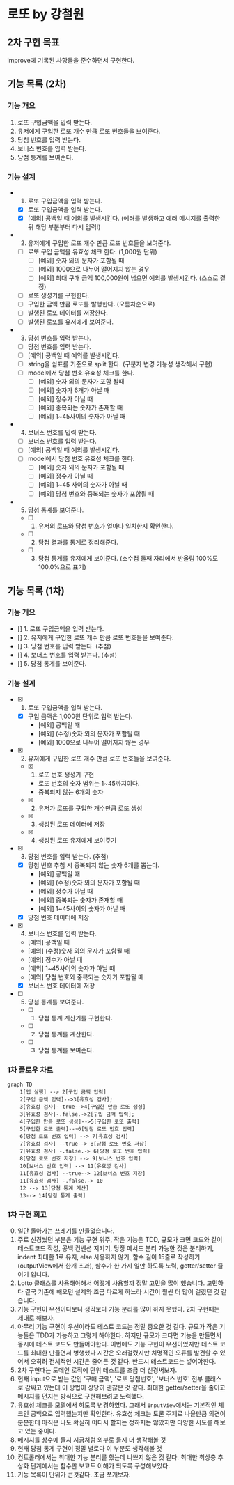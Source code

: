 # 로또 by 강철원

## 2차 구현 목표

improve에 기록된 사항들을 준수하면서 구현한다.

## 기능 목록 (2차)

### 기능 개요

1. 로또 구입금액을 입력 받는다.
2. 유저에게 구입한 로또 개수 만큼 로또 번호들을 보여준다.
3. 당첨 번호를 입력 받는다.
4. 보너스 번호를 입력 받는다.
5. 당첨 통계를 보여준다.

### 기능 설계

- 1. 로또 구입금액을 입력 받는다.

  - [x] 로또 구입금액을 입력 받는다.
  - [x] [예외] 공백일 때 예외를 발생시킨다. (에러를 발생하고 에러 메시지를 출력한 뒤 해당 부분부터 다시 입력!)

- 2. 유저에게 구입한 로또 개수 만큼 로또 번호들을 보여준다.

  - [ ] 로또 구입 금액을 유효성 체크 한다. (1,000원 단위)
    - [ ] [예외] 숫자 외의 문자가 포함될 때
    - [ ] [예외] 1000으로 나누어 떨어지지 않는 경우
    - [ ] [예외] 최대 구매 금액 100,000원이 넘으면 예외를 발생시킨다. (스스로 결정)
  - [ ] 로또 생성기를 구현한다.
  - [ ] 구입한 금액 만큼 로또를 발행한다. (오름차순으로)
  - [ ] 발행된 로또 데이터를 저장한다.
  - [ ] 발행된 로또를 유저에게 보여준다.

- 3. 당첨 번호를 입력 받는다.

  - [ ] 당첨 번호를 입력 받는다.
  - [ ] [예외] 공백일 때 예외를 발생시킨다.
  - [ ] string을 쉼표를 기준으로 split 한다. (구분자 변경 가능성 생각해서 구현)
  - [ ] model에서 당첨 번호 유효성 체크를 한다.
    - [ ] [예외] 숫자 외의 문자가 포함 될때
    - [ ] [예외] 숫자가 6개가 아닐 때
    - [ ] [예외] 정수가 아닐 때
    - [ ] [예외] 중복되는 숫자가 존재할 때
    - [ ] [예외] 1~45사이의 숫자가 아닐 때

- 4.  보너스 번호를 입력 받는다.

  - [ ] 보너스 번호를 입력 받는다.
  - [ ] [예외] 공백일 때 예외를 발생시킨다.
  - [ ] model에서 당첨 번호 유효성 체크를 한다.
    - [ ] [예외] 숫자 외의 문자가 포함될 때
    - [ ] [예외] 정수가 아닐 때
    - [ ] [예외] 1~45 사이의 숫자가 아닐 때
    - [ ] [예외] 당첨 번호와 중복되는 숫자가 포함될 때

- 5. 당첨 통계를 보여준다.
  - [ ] 1. 유저의 로또와 당첨 번호가 얼마나 일치한지 확인한다.
  - [ ] 2. 당첨 결과를 통계로 정리해준다.
  - [ ] 3. 당첨 통계를 유저에게 보여준다. (소수점 둘째 자리에서 반올림 100%도 100.0%으로 표기)

## 기능 목록 (1차)

### 기능 개요

- [] 1. 로또 구입금액을 입력 받는다.
- [] 2. 유저에게 구입한 로또 개수 만큼 로또 번호들을 보여준다.
- [] 3. 당첨 번호를 입력 받는다. (추첨)
- [] 4. 보너스 번호를 입력 받는다. (추첨)
- [] 5. 당첨 통계를 보여준다.

### 기능 설계

- [x] 1.  로또 구입금액을 입력 받는다.

  - [x] 구입 금액은 1,000원 단위로 입력 받는다.
    - [예외] 공백일 때
    - [예외] (수정)숫자 외의 문자가 포함될 때
    - [예외] 1000으로 나누어 떨어지지 않는 경우

- [x] 2. 유저에게 구입한 로또 개수 만큼 로또 번호들을 보여준다.

  - [x] 1. 로또 번호 생성기 구현
    - 로또 번호의 숫자 범위는 1~45까지이다.
    - 중복되지 않는 6개의 숫자
  - [x] 2. 유저가 로또를 구입한 개수만큼 로또 생성
  - [x] 3. 생성된 로또 데이터에 저장
  - [x] 4. 생성된 로또 유저에게 보여주기

- [x] 3. 당첨 번호를 입력 받는다. (추첨)

  - [x] 당첨 번호 추첨 시 중복되지 않는 숫자 6개를 뽑는다.
    - [예외] 공백일 때
    - [예외] (수정)숫자 외의 문자가 포함될 때
    - [예외] 정수가 아닐 때
    - [예외] 중복되는 숫자가 존재할 때
    - [예외] 1~45사이의 숫자가 아닐 때
  - [x] 당첨 번호 데이터에 저장

- [x] 4. 보너스 번호를 입력 받는다.

  - [예외] 공백일 때
  - [예외] (수정)숫자 외의 문자가 포함될 때
  - [예외] 정수가 아닐 때
  - [예외] 1~45사이의 숫자가 아닐 때
  - [예외] 당첨 번호와 중복되는 숫자가 포함될 때
  - [x] 보너스 번호 데이터에 저장

- [ ] 5. 당첨 통계를 보여준다.
  - [ ] 1. 당첨 통계 계산기를 구현한다.
  - [ ] 2. 당첨 통계를 계산한다.
  - [ ] 3. 당첨 통계를 보여준다.

### 1차 플로우 차트

```mermaid
graph TD
    1[앱 실행] --> 2[구입 금액 입력]
    2[구입 금액 입력]-->3[유효성 검사];
    3[유효성 검사]--true-->4[구입한 만큼 로또 생성]
    3[유효성 검사]-.false.->2[구입 금액 입력];
    4[구입한 만큼 로또 생성]-->5[구입한 로또 출력]
    5[구입한 로또 출력]-->6[당첨 로또 번호 입력]
    6[당첨 로또 번호 입력] --> 7[유효성 검사]
    7[유효성 검사] --true--> 8[당첨 로또 번호 저장]
    7[유효성 검사] -.false.-> 6[당첨 로또 번호 입력]
    8[당첨 로또 번호 저장] --> 9[보너스 번호 입력]
    10[보너스 번호 입력] --> 11[유효성 검사]
    11[유효성 검사] --true--> 12[보너스 번호 저장]
    11[유효성 검사] -.false.-> 10
    12 --> 13[당첨 통계 계산]
    13--> 14[당첨 통계 출력]
```

### 1차 구현 회고

0. 일단 돌아가는 쓰레기를 만들었습니다.
1. 주로 신경썼던 부분은 기능 구현 위주, 작은 기능은 TDD, 규모가 크면 코드와 같이 테스트코드 작성, 공백 컨벤션 지키기, 당장 메서드 분리 가능한 것은 분리하기, indent 최대한 1로 유지, else 사용하지 않기, 함수 길이 15줄로 작성하기(outputView에서 한개 초과), 함수가 한 가지 일만 하도록 노력, getter/setter 줄이기 입니다.
2. Lotto 클래스를 사용해야해서 어떻게 사용할까 정말 고민을 많이 했습니다. 고민하다 결국 기존에 해오던 설계와 조금 다르게 하느라 시간이 훨씬 더 많이 걸렸던 것 같습니다.
3. 기능 구현이 우선이다보니 생각보다 기능 분리를 많이 하지 못했다. 2차 구현때는 제대로 해보자.
4. 아무리 기능 구현이 우선이라도 테스트 코드는 정말 중요한 것 같다. 규모가 작은 기능들은 TDD가 가능하고 그렇게 해야한다. 하지만 규모가 크다면 기능을 만들면서 동시에 테스트 코드도 만들어야한다. 이번에도 기능 구현이 우선이었지만 테스트 코드를 최대한 만들면서 병행했다 시간은 오래걸렸지만 치명적인 오류를 발견할 수 있어서 오히려 전체적인 시간은 줄어든 것 같다. 반드시 테스트코드는 넣어야한다.
5. 2차 구현때는 도메인 로직에 단위 테스트를 조금 더 신경써보자.
6. 현재 input으로 받는 값인 '구매 금액', '로또 당첨번호', '보너스 번호' 전부 클래스로 감싸고 있는데 이 방법이 상당히 괜찮은 것 같다. 최대한 getter/setter을 줄이고 메시지를 던지는 방식으로 구현해보려고 노력했다.
7. 유효성 체크를 모델에서 하도록 변경하였다. 그래서 `InputView`에서는 기본적인 체크인 공백으로 입력했는지만 확인한다. 유효성 체크는 토론 주제로 나올만큼 의견이 분분한데 아직은 나도 확실히 어디서 할지는 정하지는 않았지만 다양한 시도를 해보고 있는 중이다.
8. 메시지를 상수에 둘지 지금처럼 외부로 둘지 더 생각해볼 것
9. 현재 당첨 통계 구현이 정말 별로다 이 부분도 생각해볼 것
10. 컨트롤러에서는 최대한 기능 분리를 했는데 나쁘지 않은 것 같다. 최대한 최상층 추상화 단계에서는 함수만 보고도 이해가 되도록 구성해보았다.
11. 기능 목록이 단위가 큰것같다. 조금 쪼개보자.
